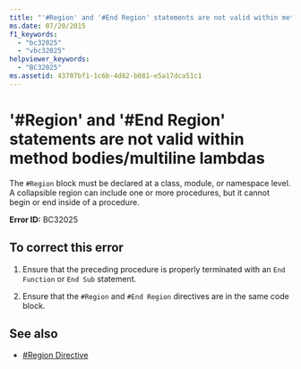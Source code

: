 ```yaml
---
title: "'#Region' and '#End Region' statements are not valid within method bodies-multiline lambdas"
ms.date: 07/20/2015
f1_keywords: 
  - "bc32025"
  - "vbc32025"
helpviewer_keywords: 
  - "BC32025"
ms.assetid: 43707bf1-1c6b-4d82-b081-e5a17dca51c1
---
```

# '#Region' and '#End Region' statements are not valid within method bodies/multiline lambdas
The `#Region` block must be declared at a class, module, or namespace level. A collapsible region can include one or more procedures, but it cannot begin or end inside of a procedure.  
  
 **Error ID:** BC32025  
  
## To correct this error  
  
1. Ensure that the preceding procedure is properly terminated with an `End Function` or `End Sub` statement.  
  
2. Ensure that the `#Region` and `#End Region` directives are in the same code block.  
  
## See also

- [#Region Directive](../../../visual-basic/language-reference/directives/region-directive.md)
